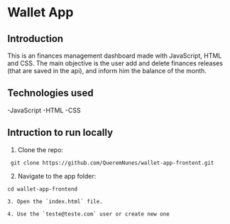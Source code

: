# Wallet App

## Introduction 

This is an finances management dashboard made with JavaScript, HTML and CSS. The main objective is the user add and delete finances releases (that are saved in the api), and inform him the balance of the month.

## Technologies used

-JavaScript
-HTML
-CSS

## Intruction to run locally 

1. Clone the repo:

```
 git clone https://github.com/QueremNunes/wallet-app-frontent.git
```

2. Navigate to the app folder: 

```
cd wallet-app-frontend 

3. Open the `index.html` file.

4. Use the `teste@teste.com` user or create new one
